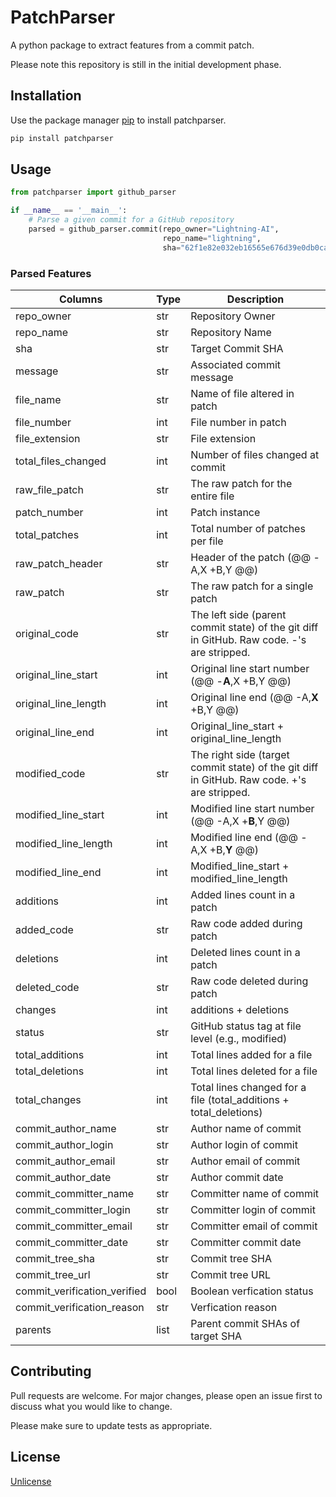 # PatchParser
A python package to extract features from a commit patch.

Please note this repository is still in the initial development phase.

## Installation

Use the package manager [pip](https://pip.pypa.io/en/stable/) to install patchparser.

```bash
pip install patchparser
```

## Usage

```python
from patchparser import github_parser

if __name__ == '__main__':
    # Parse a given commit for a GitHub repository
    parsed = github_parser.commit(repo_owner="Lightning-AI",
                                  repo_name="lightning",
                                  sha="62f1e82e032eb16565e676d39e0db0cac7e34ace")
```

### Parsed Features

|Columns                      |Type |Description                                                                                |
|-----------------------------|-----|-------------------------------------------------------------------------------------------|
|repo_owner                   |str  |Repository Owner                                                                           |
|repo_name                    |str  |Repository Name                                                                           |
|sha                          |str  |Target Commit SHA                                                                          |
|message                      |str  |Associated commit message                                                                  |
|file_name                    |str  |Name of file altered in patch                                                              |
|file_number                  |int  |File number in patch                                                                       |
|file_extension               |str  |File extension                                                                             |
|total_files_changed          |int  |Number of files changed at commit                                                          |
|raw_file_patch               |str  |The raw patch for the entire file                                                          |
|patch_number                 |int  |Patch instance                                                                             |
|total_patches                |int  |Total number of patches per file                                                           |
|raw_patch_header             |str  |Header of the patch (@@ -A,X +B,Y @@)                                                      |
|raw_patch                    |str  |The raw patch for a single patch                                                           |
|original_code                |str  |The left side (parent commit state) of the git diff in GitHub. Raw code. -'s are stripped. |
|original_line_start          |int  |Original line start number (@@ -**A**,X +B,Y @@)                                           |
|original_line_length         |int  |Original line end (@@ -A,**X** +B,Y @@)                                                    |
|original_line_end            |int  |Original_line_start + original_line_length                                                 |
|modified_code                |str  |The right side (target commit state) of the git diff in GitHub. Raw code. +'s are stripped.|
|modified_line_start          |int  |Modified line start number (@@ -A,X +**B**,Y @@)                                           |
|modified_line_length         |int  |Modified line end (@@ -A,X +B,**Y** @@)                                                    |
|modified_line_end            |int  |Modified_line_start + modified_line_length                                                 |
|additions                    |int  |Added lines count in a patch                                                               |
|added_code                   |str  |Raw code added during patch                                                                |
|deletions                    |int  |Deleted lines count in a patch                                                             |
|deleted_code                 |str  |Raw code deleted during patch                                                              |
|changes                      |int  |additions + deletions                                                                      |
|status                       |str  |GitHub status tag at file level (e.g., modified)                                           |
|total_additions              |int  |Total lines added for a file                                                               |
|total_deletions              |int  |Total lines deleted for a file                                                             |
|total_changes                |int  |Total lines changed for a file (total_additions + total_deletions)                         |
|commit_author_name           |str  |Author name of commit                                                                      |
|commit_author_login          |str  |Author login of commit                                                                     |
|commit_author_email          |str  |Author email of commit                                                                     |
|commit_author_date           |str  |Author commit date                                                                         |
|commit_committer_name        |str  |Committer name of commit                                                                   |
|commit_committer_login       |str  |Committer login of commit                                                                  |
|commit_committer_email       |str  |Committer email of commit                                                                  |
|commit_committer_date        |str  |Committer commit date                                                                      |
|commit_tree_sha              |str  |Commit tree SHA                                                                            |
|commit_tree_url              |str  |Commit tree URL                                                                            |
|commit_verification_verified |bool |Boolean verfication status                                                                 |
|commit_verification_reason   |str  |Verfication reason                                                                         |
|parents                      |list |Parent commit SHAs of target SHA                        

## Contributing
Pull requests are welcome. For major changes, please open an issue first to discuss what you would like to change.

Please make sure to update tests as appropriate.

## License
[Unlicense](https://choosealicense.com/licenses/unlicense/)